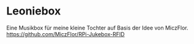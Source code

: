 # Leoniebox
Eine Musikbox für meine kleine Tochter auf Basis der Idee von MiczFlor. https://github.com/MiczFlor/RPi-Jukebox-RFID
